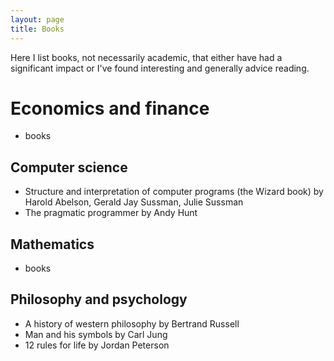 ```yaml
---
layout: page
title: Books
---
```

Here I list books, not necessarily academic, that either have had a significant impact or I've found interesting and generally
advice reading.

# Economics and finance
* books

## Computer science
* Structure and interpretation of computer programs (the Wizard book) by Harold Abelson,  Gerald Jay Sussman, Julie Sussman
* The pragmatic programmer by Andy Hunt

## Mathematics
* books

## Philosophy and psychology
*	A history of western philosophy by Bertrand Russell
* Man and his symbols by Carl Jung
* 12 rules for life by Jordan Peterson
